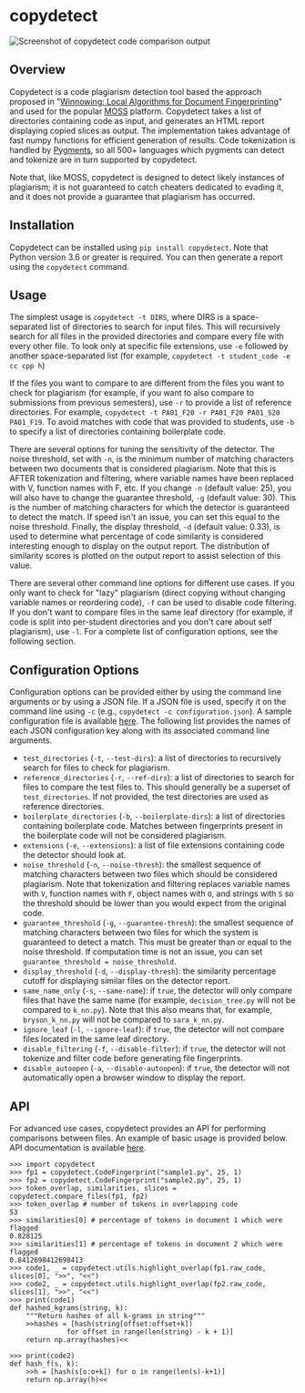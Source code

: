# copydetect

![Screenshot of copydetect code comparison output](https://raw.githubusercontent.com/blingenf/copydetect/master/docs/_static/report_screenshot1.png)

## Overview
Copydetect is a code plagiarism detection tool based the approach proposed in "[Winnowing: Local Algorithms for Document Fingerprinting](http://theory.stanford.edu/~aiken/publications/papers/sigmod03.pdf)" and used for the popular [MOSS](https://theory.stanford.edu/~aiken/moss/) platform. Copydetect takes a list of directories containing code as input, and generates an HTML report displaying copied slices as output. The implementation takes advantage of fast numpy functions for efficient generation of results. Code tokenization is handled by [Pygments](https://pygments.org/), so all 500+ languages which pygments can detect and tokenize are in turn supported by copydetect.

Note that, like MOSS, copydetect is designed to detect likely instances of plagiarism; it is not guaranteed to catch cheaters dedicated to evading it, and it does not provide a guarantee that plagiarism has occurred.

## Installation
Copydetect can be installed using `pip install copydetect`. Note that Python version 3.6 or greater is required. You can then generate a report using the `copydetect` command.

## Usage
The simplest usage is `copydetect -t DIRS`, where DIRS is a space-separated list of directories to search for input files. This will recursively search for all files in the provided directories and compare every file with every other file. To look only at specific file extensions, use `-e` followed by another space-separated list (for example, `copydetect -t student_code -e cc cpp h`)

If the files you want to compare to are different from the files you want to check for plagiarism (for example, if you want to also compare to submissions from previous semesters), use `-r` to provide a list of reference directories. For example, `copydetect -t PA01_F20 -r PA01_F20 PA01_S20 PA01_F19`. To avoid matches with code that was provided to students, use `-b` to specify a list of directories containing boilerplate code.

There are several options for tuning the sensitivity of the detector. The noise threshold, set with `-n`, is the minimum number of matching characters between two documents that is considered plagiarism. Note that this is AFTER tokenization and filtering, where variable names have been replaced with V, function names with F, etc. If you change `-n` (default value: 25), you will also have to change the guarantee threshold, `-g` (default value: 30). This is the number of matching characters for which the detector is guaranteed to detect the match. If speed isn't an issue, you can set this equal to the noise threshold. Finally, the display threshold, `-d` (default value: 0.33), is used to determine what percentage of code similarity is considered interesting enough to display on the output report. The distribution of similarity scores is plotted on the output report to assist selection of this value.

There are several other command line options for different use cases. If you only want to check for "lazy" plagiarism (direct copying without changing variable names or reordering code), `-f` can be used to disable code filtering. If you don't want to compare files in the same leaf directory (for example, if code is split into per-student directories and you don't care about self plagiarism), use `-l`. For a complete list of configuration options, see the following section.

## Configuration Options
Configuration options can be provided either by using the command line arguments or by using a JSON file. If a JSON file is used, specify it on the command line using `-c` (e.g., `copydetect -c configuration.json`). A sample configuration file is available [here](docs/_static/sample.json). The following list provides the names of each JSON configuration key along with its associated command line arguments.

- `test_directories` (`-t`, `--test-dirs`): a list of directories to recursively search for files to check for plagiarism.
- `reference_directories` (`-r`, `--ref-dirs`): a list of directories to search for files to compare the test files to. This should generally be a superset of `test_directories`. If not provided, the test directories are used as reference directories.
- `boilerplate_directories` (`-b`, `--boilerplate-dirs`): a list of directories containing boilerplate code. Matches between fingerprints present in the boilerplate code will not be considered plagiarism.
- `extensions` (`-e`, `--extensions`): a list of file extensions containing code the detector should look at.
- `noise_threshold` (`-n`, `--noise-thresh`): the smallest sequence of matching characters between two files which should be considered plagiarism. Note that tokenization and filtering replaces variable names with `V`, function names with `F`, object names with `O`, and strings with `S` so the threshold should be lower than you would expect from the original code.
- `guarantee_threshold` (`-g`, `--guarantee-thresh`): the smallest sequence of matching characters between two files for which the system is guaranteed to detect a match. This must be greater than or equal to the noise threshold. If computation time is not an issue, you can set `guarantee_threshold = noise_threshold`.
- `display_threshold` (`-d`, `--display-thresh`): the similarity percentage cutoff for displaying similar files on the detector report.
- `same_name_only` (`-s`, `--same-name`): if `true`, the detector will only compare files that have the same name (for example, `decision_tree.py` will not be compared to `k_nn.py`). Note that this also means that, for example, `bryson_k_nn.py` will not be compared to `sara_k_nn.py`.
- `ignore_leaf` (`-l`, `--ignore-leaf`):  if `true`, the detector will not compare files located in the same leaf directory.
- `disable_filtering` (`-f`, `--disable-filter`):  if `true`, the detector will not tokenize and filter code before generating file fingerprints.
- `disable_autoopen` (`-a`, `--disable-autoopen`):  if `true`, the detector will not automatically open a browser window to display the report.

## API
For advanced use cases, copydetect provides an API for performing comparisons between files. An example of basic usage is provided below. API documentation is available [here](https://copydetect.readthedocs.io/en/latest/api.html).
```
>>> import copydetect
>>> fp1 = copydetect.CodeFingerprint("sample1.py", 25, 1)
>>> fp2 = copydetect.CodeFingerprint("sample2.py", 25, 1)
>>> token_overlap, similarities, slices = copydetect.compare_files(fp1, fp2)
>>> token_overlap # number of tokens in overlapping code
53
>>> similarities[0] # percentage of tokens in document 1 which were flagged
0.828125
>>> similarities[1] # percentage of tokens in document 2 which were flagged
0.8412698412698413
>>> code1, _ = copydetect.utils.highlight_overlap(fp1.raw_code, slices[0], ">>", "<<")
>>> code2, _ = copydetect.utils.highlight_overlap(fp2.raw_code, slices[1], ">>", "<<")
>>> print(code1)
def hashed_kgrams(string, k):
    """Return hashes of all k-grams in string"""
    >>hashes = [hash(string[offset:offset+k])
              for offset in range(len(string) - k + 1)]
    return np.array(hashes)<<

>>> print(code2)
def hash_f(s, k):
    >>h = [hash(s[o:o+k]) for o in range(len(s)-k+1)]
    return np.array(h)<<
```
